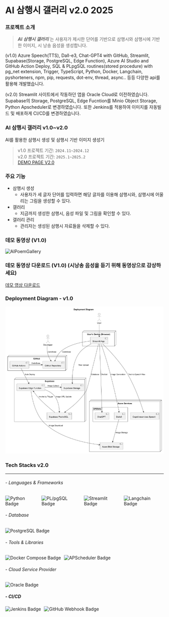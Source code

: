 # AI 삼행시 갤러리 v2.0 2025
### 프로젝트 소개

> _**AI 삼행시 갤러리**_ 는 사용자가 제시한 단어를 기반으로 삼행시와 삼행시에 기반한 이미지, 시 낭송 음성을 생성합니다.

(v1.0) Azure Speech(TTS), Dall-e3, Chat-GPT4
with GitHub, Streamlit, Supabase(Storage, PostgreSQL, Edge Function), Azure AI Studio and GitHub Action Deploy, SQL & PLpgSQL routines(stored procedure) with pg_net extension, Trigger, TypeScript, Python, Docker, Langchain, pyshorteners, npm, pip, requests, dot-env, thread, async.. 등등 다양한 api를 활용해 개발했습니다.

(v2.0) Streamlit 사이트에서 작동하던 앱을 Oracle Cloud로 이전하였습니다. Supabase의 Storage, PostgreSQL, Edge Fucntion를 Minio Object Storage, Python Apscheduler로 변경하였습니다. 또한 Jenkins를 적용하여 이미지를 자동빌드 및 배포하게 CI/CD를 변경하였습니다.
### AI 삼행시 갤러리 v1.0~v2.0

AI를 활용한 삼행시 생성 및 삼행시 기반 이미지 생성기
> v1.0 프로젝트 기간: `2024.11~2024.12`
> \
> v2.0 프로젝트 기간: `2025.1~2025.2`
> \
> [DEMO PAGE V2.0](https://gallery.ellen24k.kro.kr)

### 주요 기능

- 삼행시 생성
    - 사용자가 세 글자 단어를 입력하면 해당 글자를 이용해 삼행시와, 삼행시에 어울리는 그림을 생성할 수 있다.
- 갤러리
    - 지금까지 생성한 삼행시, 음성 파일 및 그림을 확인할 수 있다.
- 갤러리 관리
    - 관리자는 생성된 삼행시 자료들을 삭제할 수 있다.

### 데모 동영상 (V1.0)
![AIPoemGallery](chatbot_mobile_gallery.gif)

### 데모 동영상 다운로드 (V1.0) (시낭송 음성을 듣기 위해 동영상으로 감상하세요)
[데모 영상 다운로드](https://github.com/ellen24k/AIPoemGallery/raw/master/chatbot_mobile_gallery.webm)

### Deployment Diagram - v1.0
![Diagram](diagram_deployment-1-.png)

### Tech Stacks v2.0
- - -
###### - _Languages & Frameworks_
<div style="display: flex; gap: 10px">
    <img src="https://img.shields.io/badge/Python-3776AB?style=for-the-badge&logo=python&logoColor=white" alt="Python Badge"> 
    <img src="https://img.shields.io/badge/PL%2FpgSQL-336791?style=for-the-badge&logo=postgresql&logoColor=white" alt="PL/pgSQL Badge">
    <img src="https://img.shields.io/badge/Streamlit-FF4B4B?style=for-the-badge&logo=streamlit&logoColor=white" alt="Streamlit Badge">
    <img src="https://img.shields.io/badge/Langchain-46d3e6?style=for-the-badge&logo=Langchain&logoColor=white" alt="Langchain Badge">
</div>

###### - _Database_
<div style="display: flex; gap: 10px;">
    <img src="https://img.shields.io/badge/PostgreSQL-4169E1?style=for-the-badge&logo=postgresql&logoColor=white" alt="PostgreSQL Badge">
</div>

###### - _Tools & Libraries_
<div style="display: flex; gap: 10px;">
    <img src="https://img.shields.io/badge/Docker_Compose-2496ED?style=for-the-badge&logo=docker&logoColor=white" alt="Docker Compose Badge">
    <img src="https://img.shields.io/badge/APScheduler-004080?style=for-the-badge&logo=APScheduler&logoColor=white" alt="APScheduler Badge">
</div>

###### - _Cloud Service Provider_
<div style="display: flex; gap: 10px;">
    <img src="https://img.shields.io/badge/Oracle_Cloud-F80000?style=for-the-badge&logo=oracle&logoColor=white" alt="Oracle Badge">
</div>

##### - _CI/CD_
<div style="display: flex; gap: 10px;">
    <img src="https://img.shields.io/badge/Jenkins-D24939?style=for-the-badge&logo=jenkins&logoColor=white" alt="Jenkins Badge">
    <img src="https://img.shields.io/badge/GitHub%20Webhook-181717?style=for-the-badge&logo=github&logoColor=white" alt="GitHub Webhook Badge">
</div>


